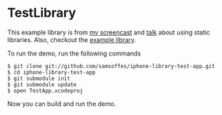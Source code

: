 # TestLibrary

This example library is from [my screencast](http://samsoff.es/posts/screencast-reuse-code-across-iphone-applications-with-a-static-library-and-git) and [talk](http://samsoff.es/mobilex) about using static libraries. Also, checkout the [example library](http://github.com/samsoffes/iphone-library-test-library).

To run the demo, run the following commands

    $ git clone git://github.com/samsoffes/iphone-library-test-app.git
    $ cd iphone-library-test-app
    $ git submodule init
    $ git submodule update
    $ open TestApp.xcodeproj

Now you can build and run the demo.
